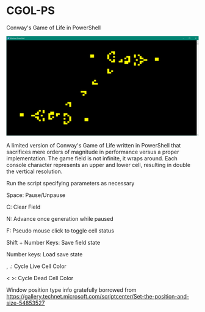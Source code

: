 # CGOL-PS
Conway's Game of Life in PowerShell

![screen](/img/duelinggospergliderguns.png)

A limited version of Conway's Game of Life written in PowerShell that sacrifices mere orders of magnitude in performance versus a proper implementation. The game field is not infinite, it wraps around. Each console character represents an upper and lower cell, resulting in double the vertical resolution.

Run the script specifying parameters as necessary

Space: Pause/Unpause

C: Clear Field

N: Advance once generation while paused

F: Pseudo mouse click to toggle cell status

Shift + Number Keys: Save field state 

Number keys: Load save state

, .: Cycle Live Cell Color

< >: Cycle Dead Cell Color

Window position type info gratefully borrowed from https://gallery.technet.microsoft.com/scriptcenter/Set-the-position-and-size-54853527
